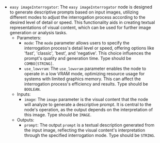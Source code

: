 - `easy imageInterrogator`: The `easy imageInterrogator` node is designed to generate descriptive prompts based on input images, utilizing different modes to adjust the interrogation process according to the desired level of detail or speed. This functionality aids in creating textual representations of visual content, which can be used for further image generation or analysis tasks.
    - Parameters:
        - `mode`: The `mode` parameter allows users to specify the interrogation process's detail level or speed, offering options like 'fast', 'classic', 'best', and 'negative'. This choice influences the prompt's quality and generation time. Type should be `COMBO[STRING]`.
        - `use_lowvram`: The `use_lowvram` parameter enables the node to operate in a low VRAM mode, optimizing resource usage for systems with limited graphics memory. This can affect the interrogation process's efficiency and results. Type should be `BOOLEAN`.
    - Inputs:
        - `image`: The `image` parameter is the visual content that the node will analyze to generate a descriptive prompt. It is central to the node's operation, as the output depends on the interpretation of this image. Type should be `IMAGE`.
    - Outputs:
        - `prompt`: The output `prompt` is a textual description generated from the input image, reflecting the visual content's interpretation through the specified interrogation mode. Type should be `STRING`.
